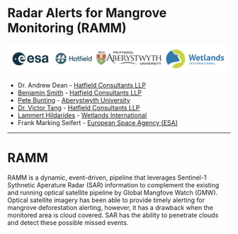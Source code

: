 # Radar Alerts for Mangrove Monitoring (RAMM)

![company_logos](public/hatfield-esa-wetlandsint-abers.png)

- Dr. Andrew Dean - [Hatfield Consultants LLP](https://hatfieldgroup.com)
- [Benjamin Smith](https://github.com/bnjam) - [Hatfield Consultants LLP](https://hatfieldgroup.com)
- [Pete Bunting](https://github.com/petebunting) - [Aberystwyth University](https://www.aber.ac.uk/en/)
- [Dr. Victor Tang](https://github.com/weigangtang) - [Hatfield Consultants LLP](https://hatfieldgroup.com)
- [Lammert Hildarides](https://github.com/lhilarides) - [Wetlands International](https://www.wetlands.org)
- Frank Marking Seifert - [European Space Agency (ESA)](https://www.esa.int)

---

# RAMM

RAMM is a dynamic, event-driven, pipeline that leverages
Sentinel-1 Sythnetic Aperature Radar (SAR) information to
complement the existing and running optical satellite
pipeline by Global Mangfove Watch (GMW).
Optical satellite imagery has been able to provide timely
alerting for mangrove deforestation alerting, however, it
has a drawback when the monitored area is cloud covered.
SAR has the ability to penetrate clouds and detect these
possible missed events.